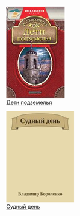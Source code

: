 ![](Дети%20подземелья.jpg)  
[Дети подземелья](Дети%20подземелья)

![](Судный%20день.jpg)  
[Судный день](Судный%20день)
